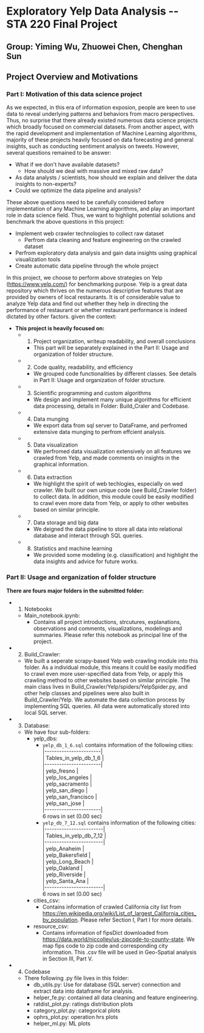 # Exploratory Yelp Data Analysis -- STA 220 Final Project

## Group: Yiming Wu, Zhuowei Chen, Chenghan Sun

## Project Overview and Motivations

### Part I: Motivation of this data science project <a class="anchor" id="sub1"></a>

As we expected, in this era of information exposion, people are keen to use data to reveal underlying patterns and behaviors from macro perspectives. Thus, no surprise that there already existed numerous data science projects which broadly focused on commercial datasets. From another aspect, with the rapid development and implementation of Machine Learning algorithms, majority of these projects heavily focused on data forecasting and general insights, such as conducting sentiment analysis on tweets. However, several questions remained to be answer:

- What if we don't have available datasets? 
    - How should we deal with massive and mixed raw data?
- As data analysts / scientists, how should we explain and deliver the data insights to non-experts?
- Could we optimize the data pipeline and analysis?

These above questions need to be carefully considered before implementation of any Machine Learning algorithms, and play an important role in data science field. Thus, we want to highlight potential solutions and benchmark the above questions in this project:

- Implement web crawler technologies to collect raw dataset
    - Perfrom data cleaning and feature engineering on the crawled dataset
- Perfrom exploratory data analysis and gain data insights using graphical visualization tools
- Create automatic data pipeline through the whole project

In this project, we choose to perform above strategies on Yelp (https://www.yelp.com/) for benchmarking purpose. Yelp is a great data repository which thrives on the numerous descriptive features that are provided by owners of local restaurants. It is of considerable value to analyze Yelp data and find out whether they help in directing the performance of restaurant or whether restaurant performance is indeed dictated by other factors. given the context: 

- **This project is heavily focused on:**
    - 1. Project organization, writeup readability, and overall conclusions
        - This part will be separately explained in the Part II: Usage and organization of folder structure.
    - 2. Code quality, readability, and efficiency
        - We grouped code functionalities by different classes. See details in Part II: Usage and organization of folder structure.
    - 3. Scientific programming and custom algorithms
        - We design and implement many unique algorithms for efficient data processing, details in Folder: Build_Craler and Codebase.
    - 4. Data munging
        - We export data from sql server to DataFrame, and perfromed extensive data munging to perfrom effcient analysis.
    - 5. Data visualization
        - We perfromed data visualization extensively on all features we crawled from Yelp, and made comments on insights in the graphical information.
    - 6. Data extraction
        - We highlight the spirit of web techlogies, especially on wed crawler. We built our own unique code (see Build_Crawler folder) to collect data. In addition, this module could be easily modified to crawl even more data from Yelp, or apply to other websites based on similar principle.
    - 7. Data storage and big data
        - We deigned the data pipeline to store all data into relational database and interact through SQL queries.
    - 8. Statistics and machine learning
        - We provided some modeling (e.g. classification) and highlight the data insights and advice for future works.
        

### Part II: Usage and organization of folder structure <a class="anchor" id="sub2"></a>

**There are fours major folders in the submitted folder:**
- 1. Notebooks
    - Main_notebook.ipynb:
        - Contains all project introductions, strcutures, explanations, observations and comments, visualizations, modelings and summaries. Please refer this notebook as principal line of the project.
        
        
- 2. Build_Crawler:

    - We built a seperate scrapy-based Yelp web crawling module into this folder. As a individual module, this means it could be easily modified to crawl even more user-specified data from Yelp, or apply this crawling method to other websites based on similar principle. The main class lives in Build_Crawler/Yelp/spiders/YelpSpider.py, and other help classes and pipelines were also built in Build_Crawler/Yelp. We automate the data collection process by implementing SQL queries. All data were automatically stored into local SQL server.  


- 3. Database:
    - We have four sub-folders:
        - yelp_dbs:
            - `yelp_db_1_6.sql` contains information of the following cities:  
            |-----------------------|  
            | Tables_in_yelp_db_1_6 |  
            |-----------------------|  
            | yelp_fresno           |  
            | yelp_los_angeles      |  
            | yelp_sacramento       |  
            | yelp_san_diego        |  
            | yelp_san_francisco    |  
            | yelp_san_jose         |  
            |-----------------------|    
            6 rows in set (0.00 sec) 
            - `yelp_db_7_12.sql` contains information of the following cities:  
            |------------------------|  
            | Tables_in_yelp_db_7_12 |  
            |------------------------|  
            | yelp_Anaheim           |  
            | yelp_Bakersfield       |  
            | yelp_Long_Beach        |  
            | yelp_Oakland           |  
            | yelp_Riverside         |  
            | yelp_Santa_Ana         |  
            |------------------------|   
            6 rows in set (0.00 sec)  
        - cities_csv:
            - Contains information of crawled California city list from https://en.wikipedia.org/wiki/List_of_largest_California_cities_by_population. Please refer Section I, Part I for more details. 
        - resource_csv:
            - Contains information of fipsDict downloaded from https://data.world/niccolley/us-zipcode-to-county-state. We map fips code to zip code and corresponding city information. This .csv file will be used in Geo-Spatial analysis in Section III, Part V. 
            
            
- 4. Codebase
    - There following .py file lives in this folder:
        - db_utils.py: Use for database (SQL server) connection and extract data into dataframe for analysis.
        - helper_fe.py: contained all data cleaning and feature engineering.
        - ratdist_plot.py: ratings distribution plots
        - category_plot.py: categorical plots
        - ophrs_plot.py: operation hrs plots
        - helper_ml.py: ML plots


